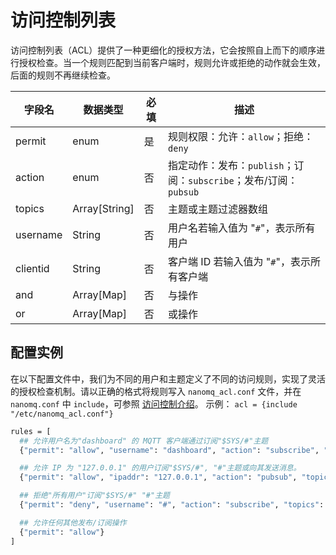 # 访问控制列表

访问控制列表（ACL）提供了一种更细化的授权方法，它会按照自上而下的顺序进行授权检查。当一个规则匹配到当前客户端时，规则允许或拒绝的动作就会生效，后面的规则不再继续检查。

| 字段名   | 数据类型       | 必填 | 描述                                                         |
| -------- | -------------- | ---- | ------------------------------------------------------------ |
| permit   | enum           | 是   | 规则权限：允许：`allow`；拒绝：`deny`                        |
| action   | enum           | 否   | 指定动作：发布：`publish`；订阅：`subscribe`；发布/订阅： `pubsub` |
| topics   | Array[String]  | 否   | 主题或主题过滤器数组                                         |
| username | String         | 否   | 用户名若输入值为 "`#`"，表示所有用户                         |
| clientid | String         | 否   | 客户端 ID 若输入值为 "`#`"，表示所有客户端                   |
| and      | Array[Map]     | 否   | 与操作                                                       |
| or       | Array[Map]     | 否   | 或操作                                                       |

## 配置实例

在以下配置文件中，我们为不同的用户和主题定义了不同的访问规则，实现了灵活的授权检查机制。请以正确的格式将规则写入 `nanomq_acl.conf` 文件，并在 `nanomq.conf` 中 `include`，可参照 [访问控制介绍](./introduction.md)。
示例：
`acl = {include "/etc/nanomq_acl.conf"}`

```bash
rules = [
  ## 允许用户名为"dashboard" 的 MQTT 客户端通过订阅"$SYS/#"主题
  {"permit": "allow", "username": "dashboard", "action": "subscribe", "topics": ["$SYS/#"]}

  ## 允许 IP 为 "127.0.0.1" 的用户订阅"$SYS/#", "#"主题或向其发送消息。
  {"permit": "allow", "ipaddr": "127.0.0.1", "action": "pubsub", "topics": ["$SYS/#", "#"]}

  ## 拒绝"所有用户"订阅"$SYS/#" "#"主题
  {"permit": "deny", "username": "#", "action": "subscribe", "topics": ["$SYS/#", "#"]}

  ## 允许任何其他发布/订阅操作
  {"permit": "allow"}
]
```